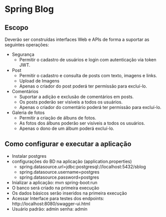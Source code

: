 Spring Blog
===================

## Escopo
Deverão ser construídas interfaces Web e APIs de forma a suportar as seguintes
operações:
- Segurança
    - Permitir o cadastro de usuários e login com autenticação via token JWT.
- Post
    - Permitir o cadastro e consulta de posts com texto, imagens e links.
    - Upload de Imagens
    - Apenas o criador do post poderá ter permissão para excluí-lo.
- Comentários
	- Suportar a adição e exclusão de comentários em posts. 
	- Os posts poderão ser visíveis a todos os usuários. 
	- Apenas o criador do comentário poderá ter permissão para excluí-lo.
- Galeria de fotos
	- Permitir a criação de álbuns de fotos. 
	- As fotos dos álbuns poderão ser visíveis a todos os usuários. 
	- Apenas o dono de um álbum poderá excluí-lo.


## Como configurar e executar a aplicação
- Instalar postgres
- configurações do BD na aplicação (application.properties)
	- spring.datasource.url=jdbc:postgresql://localhost:5432/sblog
	- spring.datasource.username=postgres
	- spring.datasource.password=postgres
- Inializar a aplicação: mvn spring-boot:run
- O banco será criado na primeira execução
- Os dados básicos serão inseridos na primeira execução
- Acessar Interface para testes dos endpoints: http://localhost:8080/swagger-ui.html
- Usuário padrão: admin senha: admin
